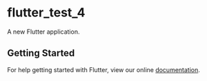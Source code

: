# flutter_test_4

A new Flutter application.

## Getting Started

For help getting started with Flutter, view our online
[documentation](https://flutter.io/).

